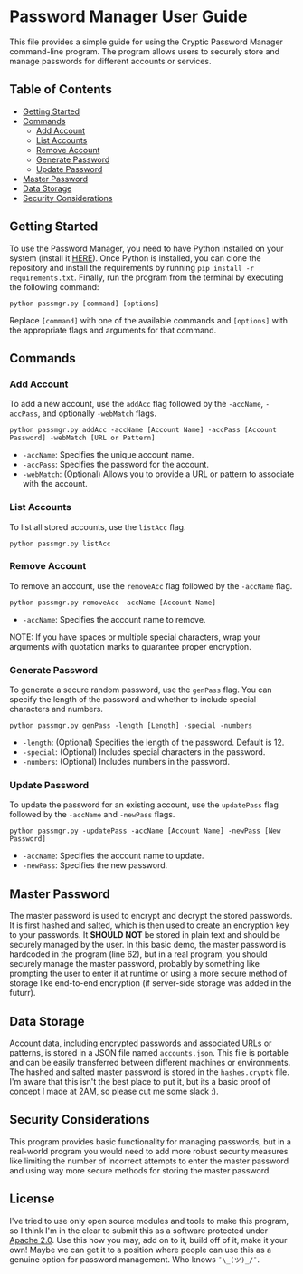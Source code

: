 # Password Manager User Guide

This file provides a simple guide for using the Cryptic Password Manager command-line program. The program allows users to securely store and manage passwords for different accounts or services.

## Table of Contents

- [Getting Started](#getting-started)
- [Commands](#commands)
  - [Add Account](#add-account)
  - [List Accounts](#list-accounts)
  - [Remove Account](#remove-account)
  - [Generate Password](#generate-password)
  - [Update Password](#update-password)
- [Master Password](#master-password)
- [Data Storage](#data-storage)
- [Security Considerations](#security-considerations)

## Getting Started

To use the Password Manager, you need to have Python installed on your system (install it [HERE](https://www.python.org/downloads/)). Once Python is installed, you can clone the repository and install the requirements by running `pip install -r requirements.txt`. Finally, run the program from the terminal by executing the following command:

```batch
python passmgr.py [command] [options]
```

Replace `[command]` with one of the available commands and `[options]` with the appropriate flags and arguments for that command.

## Commands

### Add Account

To add a new account, use the `addAcc` flag followed by the `-accName`, `-accPass`, and optionally `-webMatch` flags.

```batch
python passmgr.py addAcc -accName [Account Name] -accPass [Account Password] -webMatch [URL or Pattern]
```

- `-accName`: Specifies the unique account name.
- `-accPass`: Specifies the password for the account.
- `-webMatch`: (Optional) Allows you to provide a URL or pattern to associate with the account.

### List Accounts

To list all stored accounts, use the `listAcc` flag.

```batch
python passmgr.py listAcc
```

### Remove Account

To remove an account, use the `removeAcc` flag followed by the `-accName` flag.

```batch
python passmgr.py removeAcc -accName [Account Name]
```

- `-accName`: Specifies the account name to remove.

NOTE: If you have spaces or multiple special characters, wrap your arguments with quotation marks to guarantee proper encryption.

### Generate Password

To generate a secure random password, use the `genPass` flag. You can specify the length of the password and whether to include special characters and numbers.

```batch
python passmgr.py genPass -length [Length] -special -numbers
```

- `-length`: (Optional) Specifies the length of the password. Default is 12.
- `-special`: (Optional) Includes special characters in the password.
- `-numbers`: (Optional) Includes numbers in the password.

### Update Password

To update the password for an existing account, use the `updatePass` flag followed by the `-accName` and `-newPass` flags.

```batch
python passmgr.py -updatePass -accName [Account Name] -newPass [New Password]
```

- `-accName`: Specifies the account name to update.
- `-newPass`: Specifies the new password.

## Master Password

The master password is used to encrypt and decrypt the stored passwords. It is first hashed and salted, which is then used to create an encryption key to your passwords. It **SHOULD NOT** be stored in plain text and should be securely managed by the user. In this basic demo, the master password is hardcoded in the program (line 62), but in a real program, you should securely manage the master password, probably by something like prompting the user to enter it at runtime or using a more secure method of storage like end-to-end encryption (if server-side storage was added in the futurr).

## Data Storage

Account data, including encrypted passwords and associated URLs or patterns, is stored in a JSON file named `accounts.json`. This file is portable and can be easily transferred between different machines or environments. The hashed and salted master password is stored in the `hashes.cryptk` file. I'm aware that this isn't the best place to put it, but its a basic proof of concept I made at 2AM, so please cut me some slack :).

## Security Considerations

This program provides basic functionality for managing passwords, but in a real-world program you would need to add more robust security measures like limiting the number of incorrect attempts to enter the master password and using way more secure methods for storing the master password.

## License

I've tried to use only open source modules and tools to make this program, so I think I'm in the clear to submit this as a software protected under [Apache 2.0](https://github.com/Cryptic1526/Password-Manager/blob/main/LICENSE). Use this how you may, add on to it, build off of it, make it your own! Maybe we can get it to a position where people can use this as a genuine option for password management. Who knows `¯\_(ツ)_/¯`.
